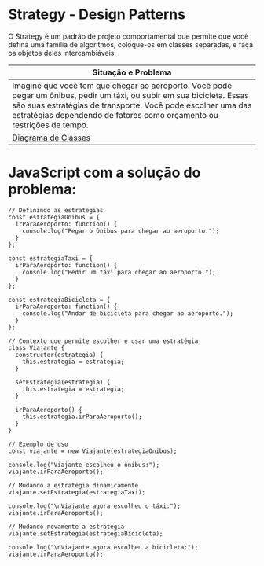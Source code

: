 # Strategy - Design Patterns

 O Strategy é um padrão de projeto
comportamental que permite que você defina
uma família de algoritmos, coloque-os em
classes separadas, e faça os objetos deles
intercambiáveis.



|Situação e Problema|
|-|
| Imagine que você tem que chegar ao aeroporto. Você pode pegar um ônibus, pedir um táxi, ou subir em sua bicicleta. Essas são suas estratégias de transporte. Você pode escolher uma das estratégias dependendo de fatores como orçamento ou restrições de tempo.
|[Diagrama de Classes](https://github.com/avilagabriella/Strategy/assets/140626679/92dcebf4-dc8b-44b3-a07e-909f94b0e745)|



# JavaScript com a solução do problema: 
```
// Definindo as estratégias
const estrategiaOnibus = {
  irParaAeroporto: function() {
    console.log("Pegar o ônibus para chegar ao aeroporto.");
  }
};

const estrategiaTaxi = {
  irParaAeroporto: function() {
    console.log("Pedir um táxi para chegar ao aeroporto.");
  }
};

const estrategiaBicicleta = {
  irParaAeroporto: function() {
    console.log("Andar de bicicleta para chegar ao aeroporto.");
  }
};

// Contexto que permite escolher e usar uma estratégia
class Viajante {
  constructor(estrategia) {
    this.estrategia = estrategia;
  }

  setEstrategia(estrategia) {
    this.estrategia = estrategia;
  }

  irParaAeroporto() {
    this.estrategia.irParaAeroporto();
  }
}

// Exemplo de uso
const viajante = new Viajante(estrategiaOnibus);

console.log("Viajante escolheu o ônibus:");
viajante.irParaAeroporto();

// Mudando a estratégia dinamicamente
viajante.setEstrategia(estrategiaTaxi);

console.log("\nViajante agora escolheu o táxi:");
viajante.irParaAeroporto();

// Mudando novamente a estratégia
viajante.setEstrategia(estrategiaBicicleta);

console.log("\nViajante agora escolheu a bicicleta:");
viajante.irParaAeroporto();
```

